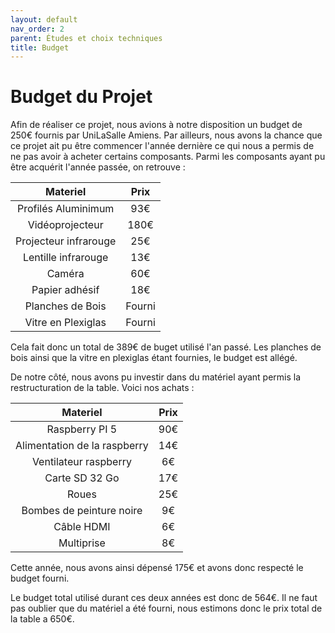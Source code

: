 ```yaml
---
layout: default
nav_order: 2
parent: Études et choix techniques
title: Budget
---
```


# Budget du Projet

Afin de réaliser ce projet, nous avions à notre disposition un budget de 250€ fournis par UniLaSalle Amiens. 
Par ailleurs, nous avons la chance que ce projet ait pu être commencer l'année dernière ce qui nous a permis de ne pas avoir à acheter certains composants. 
Parmi les composants ayant pu être acquérit l'année passée, on retrouve : 

| Materiel              | Prix   |
|:---------------------:|:------:|
| Profilés Aluminimum   | 93€    |  
| Vidéoprojecteur       | 180€   | 
| Projecteur infrarouge | 25€    |
| Lentille infrarouge   | 13€    |
| Caméra                | 60€    |
| Papier adhésif        | 18€    |
| Planches de Bois      | Fourni | 
| Vitre en Plexiglas    | Fourni |

Cela fait donc un total de 389€ de buget utilisé l'an passé. 
Les planches de bois ainsi que la vitre en plexiglas étant fournies, le budget est allégé. 

De notre côté, nous avons pu investir dans du matériel ayant permis la restructuration de la table. 
Voici nos achats : 

| Materiel                     | Prix |
|:----------------------------:|:----:|
| Raspberry PI 5               | 90€  |  
| Alimentation de la raspberry | 14€  | 
| Ventilateur raspberry        | 6€   |
| Carte SD 32 Go               | 17€  |
| Roues                        | 25€  |
| Bombes de peinture noire     | 9€   |
| Câble HDMI                   | 6€   | 
| Multiprise                   | 8€   |

Cette année, nous avons ainsi dépensé 175€ et avons donc respecté le budget fourni. 

Le budget total utilisé durant ces deux années est donc de 564€. 
Il ne faut pas oublier que du matériel a été fourni, nous estimons donc le prix total de la table a 650€. 

